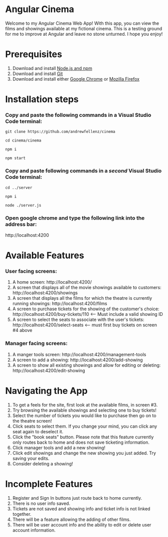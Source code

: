 # Angular Cinema

Welcome to my Angular Cinema Web App! With this app, you can view the films and showings available at my fictional cinema. This is a testing ground for me to improve at Angular and leave no stone unturned. I hope you enjoy!

# Prerequisites

1. Download and install [Node.js and npm](https://nodejs.org/en/download/)
2. Download and install [Git](https://git-scm.com/downloads)
3. Download and install either [Google Chrome](https://www.google.com/chrome/) or [Mozilla Firefox](https://www.mozilla.org/en-US/firefox/download/thanks/)

# Installation steps

### Copy and paste the following commands in a Visual Studio Code terminal:

```
git clone https://github.com/andrewfellenz/cinema
```

```
cd cinema/cinema
```

```
npm i
```

```
npm start
```

### Copy and paste following commands in a _second_ Visual Studio Code terminal:

```
cd ../server
```

```
npm i
```

```
node ./server.js
```

### Open google chrome and type the following link into the address bar:

http://localhost:4200

# Available Features

### User facing screens:

1. A home screen: http://localhost:4200/
2. A screen that displays all of the movie showings available to customers: http://localhost:4200/showings
3. A screen that displays all the films for which the theatre is currently running showings: http://localhost:4200/films
4. A screen to purchase tickets for the showing of the customer's choice: http://localhost:4200/buy-tickets/110 <-- Must include a valid showing ID
5. A screen to select the seats to associate with the user's tickets: http://localhost:4200/select-seats <-- must first buy tickets on screen #4 above

### Manager facing screens:

1. A manger tools screen: http://localhost:4200/management-tools
2. A screen to add a showing: http://localhost:4200/add-showing
3. A screen to show all existing showings and allow for editing or deleting: http://localhost:4200/edit-showing

# Navigating the App

1. To get a feels for the site, first look at the available films, in screen #3.
2. Try browsing the available showings and selecting one to buy tickets!
3. Select the number of tickets you would like to purchase then go on to the theatre screen!
4. Click seats to select them. If you change your mind, you can click any seat again to deselect it.
5. Click the "book seats" button. Please note that this feature currently only routes back to home and does not save ticketing information.
6. Click manager tools and add a new showing!
7. Click edit showings and change the new showing you just added. Try saving your edits.
8. Consider deleting a showing!

# Incomplete Features

1. Register and Sign In buttons just route back to home currently.
2. There is no user info saved.
3. Tickets are not saved and showing info and ticket info is not linked together.
4. There will be a feature allowing the adding of other films.
5. There will be user account info and the ability to edit or delete user account information.
